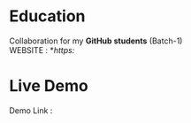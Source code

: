 # Education
Collaboration for my **GitHub students** (Batch-1)<br>
WEBSITE : **https:*
# Live Demo
Demo Link : 
